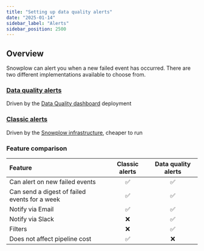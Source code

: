 ```yaml
---
title: "Setting up data quality alerts"
date: "2025-01-14"
sidebar_label: "Alerts"
sidebar_position: 2500
---
```


## Overview

Snowplow can alert you when a new failed event has occurred. There are two different implementations available to choose from.

### [Data quality alerts](/docs/data-product-studio/data-quality/failed-events/monitoring-failed-events/alerts/data-quality-alerts/index.md)
Driven by the [Data Quality dashboard](/docs/data-product-studio/data-quality/failed-events/monitoring-failed-events/index.md#data-quality-dashboard) deployment

### [Classic alerts](/docs/data-product-studio/data-quality/failed-events/monitoring-failed-events/alerts/classic-alerts/index.md)
Driven by the [Snowplow infrastructure](/docs/data-product-studio/data-quality/failed-events/monitoring-failed-events/index.md#default-view), cheaper to run

### Feature comparison

| Feature | Classic alerts | Data quality alerts |
| :------ | :------------: | :-----------------: |
| Can alert on new failed events | ✅ | ✅ |
| Can send a digest of failed events for a week | ✅ | ✅ |
| Notify via Email | ✅ | ✅ |
| Notify via Slack | ❌ | ✅ |
| Filters | ❌ | ✅ |
| Does not affect pipeline cost | ✅  | ❌ |
